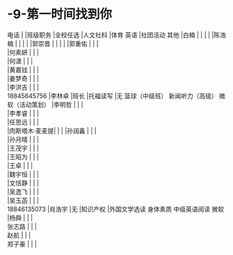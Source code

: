 # -9-第一时间找到你									
电话		|		|班级职务	|全校任选	|人文社科	|体育		英语		|社团活动	其他
		|白楠		|		|		|		|
		|陈浩楠		|		|		|		|
		|郭崇晋		|		|		|		|
		|郭重佑		|		|		|		
		|何素妍		|		|		|		
		|何潇		|		|		|		
		|黄嘉铉		|		|		|		
		|姜梦奇		|		|		|		
		|李洪吉		|		|		|		
18845645756	|李林卓		|班长		|托福读写	|无		篮球（中级班）	新闻听力（高级） 微软（活动策划）
		|李明哲		|		|		|				
		|李孝睿		|		|		|		
		|任思远		|		|		|			
		|肉斯塔木·麦麦提|               |		|
		|孙润鑫		|		|		|		
		|孙月晴		|		|		|		
		|王茂宇		|		|		|		
		|王昭为		|		|		|		
		|王卓		|		|		|		
		|魏宇恒		|		|		|		
		|文恬静		|		|		|		
		|吴逸飞		|		|		|		
		|吴玉菡		|		|		|		
18846135073	|肖浩宇		|无		|知识产权	|外国文学选读	身体素质	中级英语阅读	微软
		|杨舜		|		|		|		
		张志路		|		|		|		
		赵航		|		|		|		
		郑子豪		|		|		|		
